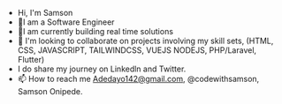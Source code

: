* Hi, I'm Samson
* 🌱I am a Software Engineer
* 🔭I am currently building real time solutions
*  👯 I'm looking to collaborate on projects involving my skill sets, (HTML, CSS, JAVASCRIPT, TAILWINDCSS, VUEJS NODEJS, PHP/Laravel, Flutter)
*   I do share my journey on Linkedln and Twitter.
*  📫 How to reach me Adedayo142@gmail.com, @codewithsamson, Samson Onipede.



